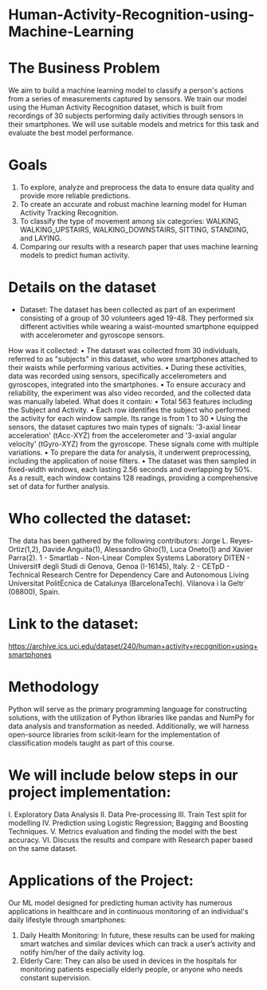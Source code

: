 # Human-Activity-Recognition-using-Machine-Learning

# The Business Problem
We aim to build a machine learning model to classify a person's actions from a series of measurements captured by sensors. We train our model using the Human Activity Recognition dataset, which is built from recordings of 30 subjects performing daily activities through sensors in their smartphones. We will use suitable models and metrics for this task and evaluate the best model performance. 

# Goals
1.	To explore, analyze and preprocess the data to ensure data quality and provide more reliable predictions.
2.	To create an accurate and robust machine learning model for Human Activity Tracking Recognition. 
3.	To classify the type of movement among six categories: WALKING, WALKING_UPSTAIRS, WALKING_DOWNSTAIRS, SITTING, STANDING, and LAYING.
4.	Comparing our results with a research paper that uses machine learning models to predict human activity.

# Details on the dataset
- Dataset:
  The dataset has been collected as part of an experiment consisting of a group of 30 volunteers aged 19-48. They performed six different activities while wearing a waist-mounted smartphone equipped with accelerometer and gyroscope sensors. 


How was it collected:
•	The dataset was collected from 30 individuals, referred to as "subjects" in this dataset, who wore smartphones attached to their waists while performing various activities.
•	During these activities, data was recorded using sensors, specifically accelerometers and gyroscopes, integrated into the smartphones. 
•	To ensure accuracy and reliability, the experiment was also video recorded, and the collected data was manually labeled.
What does it contain:
•	Total 563 features including the Subject and Activity.
•	Each row identifies the subject who performed the activity for each window sample. Its range is from 1 to 30
•	Using the sensors, the dataset captures two main types of signals: '3-axial linear acceleration' (tAcc-XYZ) from the accelerometer and '3-axial angular velocity' (tGyro-XYZ) from the gyroscope. These signals come with multiple variations. 
•	To prepare the data for analysis, it underwent preprocessing, including the application of noise filters. 
•	The dataset was then sampled in fixed-width windows, each lasting 2.56 seconds and overlapping by 50%. As a result, each window contains 128 readings, providing a comprehensive set of data for further analysis.

# Who collected the dataset:
The data has been gathered by the following contributors:
Jorge L. Reyes-Ortiz(1,2), Davide Anguita(1), Alessandro Ghio(1), Luca Oneto(1) and Xavier Parra(2).
1 - Smartlab - Non-Linear Complex Systems Laboratory
DITEN - Universit‡  degli Studi di Genova, Genoa (I-16145), Italy. 
2 - CETpD - Technical Research Centre for Dependency Care and Autonomous Living
Universitat PolitËcnica de Catalunya (BarcelonaTech). Vilanova i la Geltr˙ (08800), Spain.

# Link to the dataset: 
https://archive.ics.uci.edu/dataset/240/human+activity+recognition+using+smartphones

# Methodology
Python will serve as the primary programming language for constructing solutions, with the utilization of Python libraries like pandas and NumPy for data analysis and transformation as needed. Additionally, we will harness open-source libraries from scikit-learn for the implementation of classification models taught as part of this course. 

# We will include below steps in our project implementation: 
I.	Exploratory Data Analysis
II.	Data Pre-processing
III.	Train Test split for modelling
IV.	Prediction using Logistic Regression; Bagging and Boosting Techniques.
V.	Metrics evaluation and finding the model with the best accuracy.
VI.	Discuss the results and compare with Research paper based on the same dataset.

# Applications of the Project: 
Our ML model designed for predicting human activity has numerous applications in healthcare and in continuous monitoring of an individual's daily lifestyle through smartphones:
1.	Daily Health Monitoring: In future, these results can be used for making smart watches and similar devices which can track a user’s activity and notify him/her of the daily activity log. 
2.	Elderly Care: They can also be used in devices in the hospitals for monitoring patients especially elderly people, or anyone who needs constant supervision.
